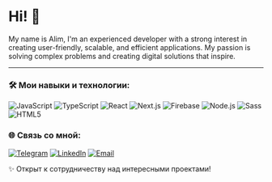 # Hi! 👋

My name is Alim, I'm an experienced developer with a strong interest in creating user-friendly, scalable, and efficient applications. My passion is solving complex problems and creating digital solutions that inspire.

---

### 🛠️ Мои навыки и технологии:

![JavaScript](https://img.shields.io/badge/-JavaScript-000?logo=javascript&logoColor=F7DF1E)
![TypeScript](https://img.shields.io/badge/-TypeScript-000?logo=typescript&logoColor=3178C6)
![React](https://img.shields.io/badge/-React-000?logo=react&logoColor=61DAFB)
![Next.js](https://img.shields.io/badge/-Next.js-000?logo=next.js&logoColor=FFFFFF)
![Firebase](https://img.shields.io/badge/-Firebase-000?logo=firebase&logoColor=FFCA28)
![Node.js](https://img.shields.io/badge/-Node.js-000?logo=node.js&logoColor=339933)
![Sass](https://img.shields.io/badge/-Sass-000?logo=sass&logoColor=CC6699)
![HTML5](https://img.shields.io/badge/-HTML5-000?logo=html5&logoColor=E34F26)


### 🌐 Связь со мной:

[![Telegram](https://img.shields.io/badge/-Telegram-000?logo=telegram&logoColor=white)](@alimchik_02)
[![LinkedIn](https://img.shields.io/badge/-LinkedIn-000?logo=linkedin&logoColor=0077B5)](www.linkedin.com/in/alim-bilimov-25032a33a)
[![Email](https://img.shields.io/badge/-Email-000?logo=gmail&logoColor=EA4335)](alimbilimov@gmail.com)


✨ Открыт к сотрудничеству над интересными проектами!
